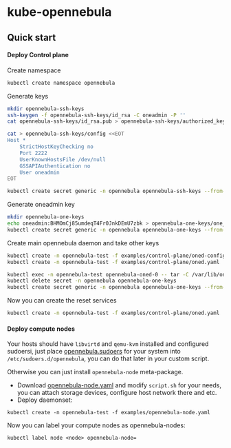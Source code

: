 # kube-opennebula

## Quick start

#### Deploy Control plane

Create namespace

```bash
kubectl create namespace opennebula
```

Generate keys

```bash
mkdir opennebula-ssh-keys
ssh-keygen -f opennebula-ssh-keys/id_rsa -C oneadmin -P ''
cat opennebula-ssh-keys/id_rsa.pub > opennebula-ssh-keys/authorized_keys

cat > opennebula-ssh-keys/config <<EOT
Host *
    StrictHostKeyChecking no
    Port 2222
    UserKnownHostsFile /dev/null
    GSSAPIAuthentication no
    User oneadmin
EOT

kubectl create secret generic -n opennebula opennebula-ssh-keys --from-file=opennebula-ssh-keys
```

Generate oneadmin key

```bash
mkdir opennebula-one-keys
echo oneadmin:BHMOmCj85umdeqT4Fr0JnkDEmU7zbk > opennebula-one-keys/one_auth
kubectl create secret generic -n opennebula opennebula-one-keys --from-file=opennebula-one-keys
```

Create main opennebula daemon and take other keys

```bash
kubectl create -n opennebula-test -f examples/control-plane/oned-config.yaml
kubectl create -n opennebula-test -f examples/control-plane/oned.yaml

kubectl exec -n opennebula-test opennebula-oned-0 -- tar -C /var/lib/one/.one/ -cvf - . | tar -C ./opennebula-one-keys -xf -
kubectl delete secret -n opennebula opennebula-one-keys
kubectl create secret generic -n opennebula opennebula-one-keys --from-file=opennebula-one-keys
```

Now you can create the reset services

```bash
kubectl create -n opennebula-test -f examples/control-plane/oned.yaml
```

#### Deploy compute nodes

Your hosts should have `libvirtd` and `qemu-kvm` installed and configured sudoersi, just place [opennebula.sudoers](https://github.com/OpenNebula/one/search?q=filename%3Aopennebula.sudoers) for your system into `/etc/sudoers.d/opennebula`, you can do that later in your custom script.

Otherwise you can just install `opennebula-node` meta-package.

* Download [opennebula-node.yaml](examples/opennebula-node.yaml) and modify `script.sh` for your needs, you can attach storage devices, configure host network there and etc.
* Deploy daemonset:

```
kubectl create -n opennebula-test -f examples/opennebula-node.yaml
```

Now you can label your compute nodes as opennebula-nodes:

```
kubectl label node <node> opennebula-node=
```
